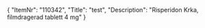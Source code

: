 {
  "ItemNr": "110342",
  "Title": "test",
  "Description": "Risperidon Krka, filmdragerad tablett 4 mg"
}